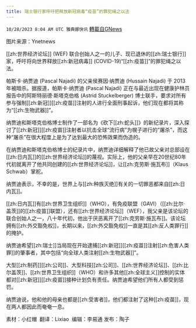 ```yaml
---
title: 瑞士银行家呼吁把释放新冠病毒“疫苗”的罪犯绳之以法
---
```

`10/28/2023 8:04 AM UTC 雅典娜快讯` [轉載自GNews](https://gnews.org/articles/1891545)

图片来源：Ynetnews

[[zh:世界经济论坛]] (WEF) 联合创始人之一的儿子、现已退休的[[zh:瑞士银行]]家，呼吁将向世界释放[[zh:新冠病毒]] (COVID-19)“[[zh:疫苗]]”的罪犯绳之以法。

帕斯卡·纳贾迪 (Pascal Najadi) 的父亲侯赛因·纳贾迪 (Hussain Najadi) 于 2013年被暗杀。据报道，帕斯卡·纳贾迪 (Pascal Najadi) 正在与最近出现在健康护林员报告中的阿斯特丽德·斯塔克伯格 (Astrid Stuckelberger) 博士联手，要求对所有参与强制[[zh:新冠]][[zh:疫苗]]注射的人进行全面刑事起诉，他们现在都将其称为“[[zh:生物武器]]”。

纳贾迪和斯塔克伯格博士制作了一部名为《砍下[[zh:蛇头]]》的新纪录片，深入探讨了[[zh:新冠]][[zh:疫苗]]注射者以抗击全球“流行病”为幌子进行的“屠杀”，而这种“屠杀”在很大程度上是为了达到最大的恐怖效果而伪造的。

在纳贾迪和斯塔克伯格博士的纪录片中，纳贾迪详细解释了他已故父亲对总部设在[[zh:日内瓦]]的[[zh:世界经济论坛]]的蔑视。实际上，他的父亲早在20世纪80年代初就离开了他共同创建的[[zh:世界经济论坛]]，让[[zh:克劳斯·施瓦布]]（Klaus Schwab）掌舵。

纳贾迪表示，不幸的是，世界上与[[zh:种族灭绝]]有关的一切罪恶都来自[[zh:日内瓦]]。

[[zh:日内瓦]]有[[zh:世界卫生组织]]（WHO），有免疫联盟（GAVI）（[[zh:比尔·盖茨]]的[[zh:疫苗]]联盟），还有[[zh:世界经济论坛]]（WEF），我父亲是该论坛的联合创始人之一，八十年代初，他出于厌恶离开了[[zh:克劳斯·施瓦布]]。该论坛拥有[[zh:外交豁免权]]，长期以来，[[zh:外交豁免权]]一直是其[[zh:反人类罪行]]的掩护。

纳贾迪希望[[zh:瑞士]]当局现在开始逮捕[[zh:新冠]][[zh:疫苗]]注射[[zh:危害人类罪]]的肇事者，其中包括“向全球人类注射[[zh:生物武器]]”。

大型[[zh:制药]][[zh:公司]]、大型科技[[zh:公司]]、[[zh:世界经济论坛]]、[[zh:比尔盖茨]]、[[zh:世界卫生组织]]（WHO）和许多其他[[zh:全球主义]]控制的实体都对[[zh:新冠]][[zh:疫苗]]接种计划负有责任。纳贾迪希望他们所有人都受到惩罚。

纳贾迪说，他和他的母亲也都是[[zh:受害者]]，他们都注射了这种[[zh:疫苗]]，现在两人都因此而奄奄一息。

素材：小红帽   翻译：Lixiao   编辑：李易通  发布：陶子

